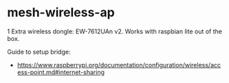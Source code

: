 # mesh-wireless-ap

1 Extra wireless dongle: EW-7612UAn v2. Works with raspbian lite out of the box.

Guide to setup bridge:
 - https://www.raspberrypi.org/documentation/configuration/wireless/access-point.md#internet-sharing
